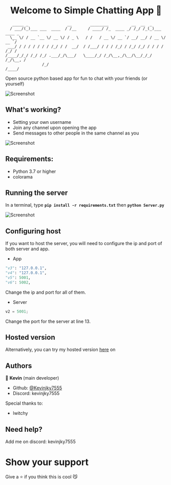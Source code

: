 <h1 align="center">Welcome to Simple Chatting App 👋</h1>

```
   _____ _                 __        ________          __  __  _            
  / ___/(_)___ ___  ____  / /__     / ____/ /_  ____ _/ /_/ /_(_)___  ____ _
  \__ \/ / __ `__ \/ __ \/ / _ \   / /   / __ \/ __ `/ __/ __/ / __ \/ __ `/
 ___/ / / / / / / / /_/ / /  __/  / /___/ / / / /_/ / /_/ /_/ / / / / /_/ / 
/____/_/_/ /_/ /_/ .___/_/\___/   \____/_/ /_/\__,_/\__/\__/_/_/ /_/\__, /  
                /_/                                                /____/
```

Open source python based app for fun to chat with your friends (or yourself)

![Screenshot](https://media.discordapp.net/attachments/861707176064974868/1182027029244284988/image.png)

## What's working?
- Setting your own username
- Join any channel upon opening the app
- Send messages to other people in the same channel as you

![Screenshot](https://cdn.discordapp.com/attachments/861707176064974868/1182032860778090676/image.png)

## Requirements:
- Python 3.7 or higher
- colorama

## Running the server
In a terminal, type __`pip install -r requirements.txt`__ then __`python Server.py`__

![Screenshot](https://cdn.discordapp.com/attachments/861707176064974868/1182032559580917871/image.png)

## Configuring host
If you want to host the server, you will need to configure the ip and port of both server and app.

- App
```py
"v3": "127.0.0.1",
"v4": "127.0.0.1",
"v5": 5001,
"v6": 5002,
```

Change the ip and port for all of them.

- Server
```py
v2 = 5001;
```

Change the port for the server at line 13.

## Hosted version
Alternatively, you can try my hosted version [here](https://discord.com/channels/@me/861707176064974868/1182039082218565782)
on 

## Authors

👤 **Kevin** (main developer)

* Github: [@Kevinjky7555](https://github.com/Kevinjky7555)
* Discord: kevinjky7555

Special thanks to:
* lwitchy

## Need help?
Add me on discord: kevinjky7555

# Show your support
Give a ⭐️ if you think this is cool 😼
